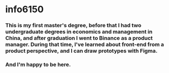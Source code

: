 # info6150 
### This is my first master's degree, before that I had two undergraduate degrees in economics and management in China, and after graduation I went to Binance as a product manager. During that time, I've learned about front-end from a product perspective, and I can draw prototypes with Figma. 
### And I'm happy to be here.

